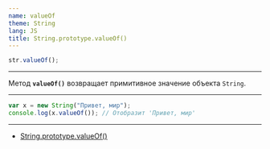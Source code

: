 ```yaml
---
name: valueOf
theme: String
lang: JS
title: String.prototype.valueOf()
---
```


```js
str.valueOf();
```

---

Метод **`valueOf()`** возвращает примитивное значение объекта `String`.

---

```js
var x = new String("Привет, мир");
console.log(x.valueOf()); // Отобразит 'Привет, мир'
```

---

- [String.prototype.valueOf()](https://developer.mozilla.org/ru/docs/Web/JavaScript/Reference/Global_Objects/String/valueOf)
